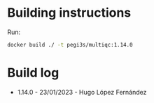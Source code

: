 # Building instructions

Run:

```bash
docker build ./ -t pegi3s/multiqc:1.14.0
```

# Build log

- 1.14.0 - 23/01/2023 - Hugo López Fernández
